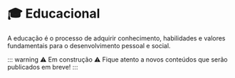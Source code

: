 # 🎓 Educacional

A educação é o processo de adquirir conhecimento, habilidades e valores fundamentais para o desenvolvimento pessoal e social.

::: warning ⚠️ Em construção ⚠️
Fique atento a novos conteúdos que serão publicados em breve!
:::